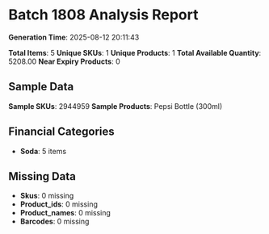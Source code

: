# Batch 1808 Analysis Report

**Generation Time**: 2025-08-12 20:11:43

**Total Items**: 5
**Unique SKUs**: 1
**Unique Products**: 1
**Total Available Quantity**: 5208.00
**Near Expiry Products**: 0

## Sample Data
**Sample SKUs**: 2944959
**Sample Products**: Pepsi Bottle (300ml)

## Financial Categories
- **Soda**: 5 items

## Missing Data
- **Skus**: 0 missing
- **Product_ids**: 0 missing
- **Product_names**: 0 missing
- **Barcodes**: 0 missing
